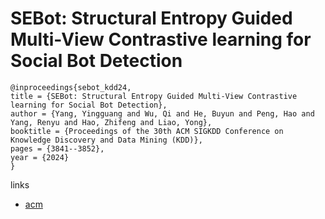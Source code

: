 # SEBot: Structural Entropy Guided Multi-View Contrastive learning for Social Bot Detection

```
@inproceedings{sebot_kdd24,
title = {SEBot: Structural Entropy Guided Multi-View Contrastive learning for Social Bot Detection},
author = {Yang, Yingguang and Wu, Qi and He, Buyun and Peng, Hao and Yang, Renyu and Hao, Zhifeng and Liao, Yong},
booktitle = {Proceedings of the 30th ACM SIGKDD Conference on Knowledge Discovery and Data Mining (KDD)},
pages = {3841--3852},
year = {2024}
}
```

links
- [acm](https://dl.acm.org/doi/10.1145/3637528.3671871)
